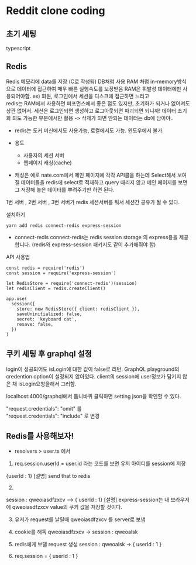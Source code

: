 # Reddit clone coding

## 초기 세팅
typescript 


## Redis

Redis 메모리에 data를 저장 (C로 작성됨)
DB처럼 사용
RAM 처럼 in-memory방식으로 데이터에 접근하여 매우 빠른 실행속도를 보장받음
RAM은 휘발성 데이터에만 사용되어야함. ex) 회원, 로그인에서 세션을 디스크에 접근하면 느리고 <br>
redis는 RAM에서 사용하면 퍼포먼스에서 좋은 점도 있지만, 초기화가 되거나 없어져도 상관 없어서.
세션은 로그인되면 생성하고 로그아웃되면 파괴되면 되니까! 데이터 초기화 되도 가능한 부분에서만 활용 -> 삭제가 되면 안되는 데이터는 db에 담아야.. 

- redis는 도커 머신에서도 사용가능, 로컬에서도 가능. 윈도우에서 불가. 

- 용도
    - 사용자의 세션 서버
    - 웹페이지 캐싱(cache)

* 캐싱은 예로 nate.com에서 메인 페이지에 각각 API콜을 하는데 Select해서 보여질 데이터들을 redis에 
select로 적재하고 query 때리지 않고 메인 페이지를 보면 그 저장해 놓은 데이터를 뿌려주기만 하면 된다.

1번 서버 , 2번 서버 , 3번 서버가 
redis 세션서버를 둬서 세션간 공유가 될 수 있다.

설치하기
```
yarn add redis connect-redis express-session
```

- connect-redis
connect-redis는 redis session storage 의 express용을 제공합니다. 
(redis와 express-session 패키지도 같이 추가해줘야 함)


API 사용법
```
const redis = require('redis')
const session = require('express-session')

let RedisStore = require('connect-redis')(session)
let redisClient = redis.createClient()

app.use(
  session({
    store: new RedisStore({ client: redisClient }),
    saveUninitialized: false,
    secret: 'keyboard cat',
    resave: false,
  })
)
```


## 쿠키 세팅 후 graphql 설정
login이 성공되어도 isLogin에 대한 값이 false로 리턴.
GraphQL playground의 credention option이 설정되지 않아있다.
client의 session에 user정보가 담기지 않은 채 isLogin요청을해서 그러함.

localhost:4000/graphql에서 톱니바퀴 클릭하면 setting json을 확인할 수 있다.<br>

  "request.credentials": "omit" 를  <br>
  "request.credentials": "include" 로 변경


## Redis를 사용해보자!

- resolvers > user.ts 에서 

1. req.session.userId = user.id 라는 코드를 보면 유저 아이디를 session에 저장

{userId : 1}  [설명] send that to redis

2. 
session : qweoiasdfzxcv --> { userId : 1} [설명] express-session는 내 브라우저에 qweoiasdfzxcv value의 쿠키 값을 저장할 것이다.


3. 유저가 request를 날릴때 
qweoiasdfzxcv 를 server로 보냄

4. cookie를 해독
qweoiasdfzxcv -> session : qweoalsk

5. redis에게 보댈 request 생성
session : qweoalsk -> { userId : 1 }


6. req.session = { userId : 1 }
